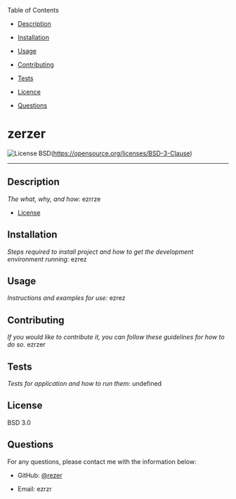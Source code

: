 Table of Contents 


* [Description](#description)

* [Installation](#installation)

* [Usage](#usage)

* [Contributing](#contrib)

* [Tests](#tests)

* [Licence](#license)

* [Questions](#questions)

# zerzer

![License BSD](https://img.shields.io/badge/License-BSD%203--Clause-blue.svg)(https://opensource.org/licenses/BSD-3-Clause)

---

## Description
*The what, why, and how:*
ezrrze

* [License](#license)

## Installation
*Steps required to install project and how to get the development environment running:*
ezrez

## Usage
*Instructions and examples for use:*
ezrez

## Contributing
*If you would like to contribute it, you can follow these guidelines for how to do so.*
ezrzer

## Tests
*Tests for application and how to run them:*
undefined

## License
BSD 3.0

## Questions
For any questions, please contact me with the information below:
* GitHub: [@rezer](https://github.com/rezer)

* Email: ezrzr